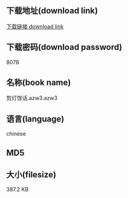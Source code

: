 ## 下载地址(download link)
[下载链接 download link](https://tutu365.netlify.app/?s=%E5%89%AA%E7%81%AF%E9%A6%80%E8%AF%9D.azw3)

## 下载密码(download password)
8078

## 名称(book name)
剪灯馀话.azw3.azw3

## 语言(language)
chinese

## MD5


## 大小(filesize)
387.2 KB
